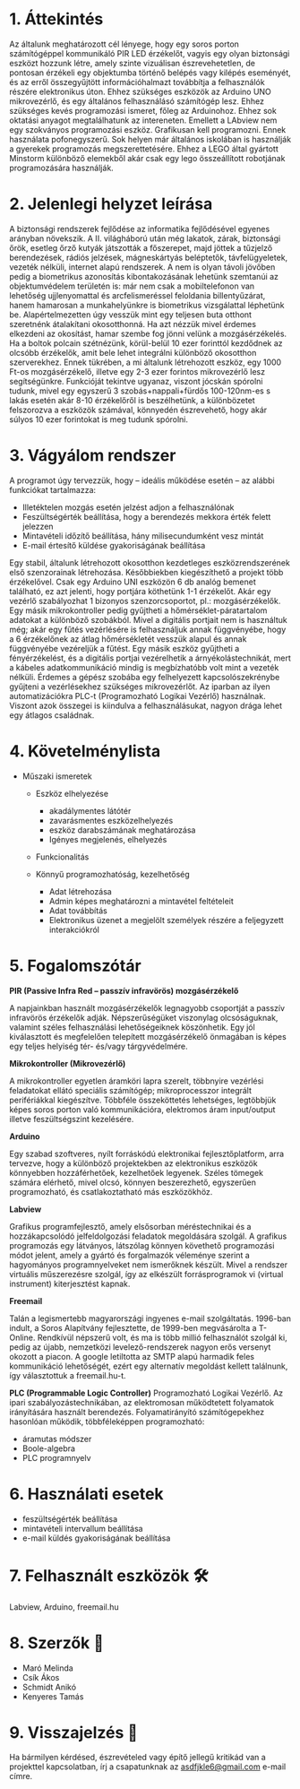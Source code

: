 # 1. Áttekintés

Az általunk meghatározott cél lényege, hogy egy soros porton számítógéppel kommunikáló PIR LED érzékelőt, vagyis egy olyan biztonsági eszközt hozzunk létre, amely szinte vizuálisan észrevehetetlen, de pontosan érzékeli egy objektumba történő belépés vagy kilépés eseményét, és az erről összegyűjtött információhalmazt továbbítja a felhasználók részére elektronikus úton. Ehhez szükséges eszközök az Arduino UNO mikrovezérlő, és egy általános felhasználásó számítógép lesz. Ehhez szükséges kevés  programozási ismeret, főleg az Arduinohoz. Ehhez sok oktatási anyagot megtalálhatunk az intereneten. Emellett a LAbview nem egy szokványos programozási eszköz. Grafikusan kell programozni. Ennek használata pofonegyszerű. Sok helyen már általános iskolában is használják a gyerekek programozás megszerettetésére. Ehhez a LEGO által gyártott Minstorm különböző elemekből akár csak egy lego összeállított robotjának programozására használják.

# 2. Jelenlegi helyzet leírása

A biztonsági rendszerek fejlődése az informatika fejlődésével egyenes arányban növekszik. A II. világháború után még lakatok, zárak, biztonsági őrök, esetleg őrző kutyák játszották a főszerepet, majd jöttek a tűzjelző berendezések, rádiós jelzések, mágneskártyás beléptetők, távfelügyeletek, vezeték nélküli, internet alapú rendszerek. A nem is olyan távoli jövőben pedig a biometrikus azonosítás kibontakozásának lehetünk szemtanúi az objektumvédelem területén is: már nem csak a mobiltelefonon van lehetőség ujjlenyomattal és arcfelismeréssel feloldania billentyűzárat, hanem hamarosan a munkahelyünkre is biometrikus vizsgálattal léphetünk be.
Alapértelmezetten úgy vesszük mint egy teljesen buta otthont szeretnénk átalakítani okosotthonná. Ha azt nézzük mivel érdemes elkezdeni az okosítást, hamar szembe fog jönni velünk a mozgásérzékelés. Ha a boltok polcain szétnézünk, körül-belül 10 ezer forinttól kezdődnek az olcsóbb érzékelők, amit bele lehet integrálni különböző okosotthon szerverekhez. Ennek tükrében, a mi általunk létrehozott eszköz, egy 1000 Ft-os mozgásérzékelő, illetve egy 2-3 ezer forintos mikrovezérlő lesz segítségünkre. Funkcióját tekintve ugyanaz, viszont jócskán spórolni tudunk, mivel egy egyszerű 3 szobás+nappali+fürdős 100-120nm-es s lakás esetén akár 8-10 érzékelőről is beszélhetünk, a különbözetet felszorozva a eszközök számával, könnyedén észrevehető, hogy akár súlyos 10 ezer forintokat is meg tudunk spórolni.

# 3. Vágyálom rendszer
   
A programot úgy tervezzük, hogy – ideális működése esetén – az alábbi funkciókat tartalmazza:
-   Illetéktelen mozgás esetén jelzést adjon a felhasználónak
-   Feszültségérték beállítása, hogy a berendezés mekkora érték felett jelezzen
-   Mintavételi időzítő beállítása, hány milisecundumként vesz mintát
-   E-mail értesítő küldése gyakoriságának beállítása

Egy stabil, általunk létrehozott okosotthon kezdetleges eszközrendszerének első szenzorainak létrehozása. Későbbiekben kiegészíthető a projekt több érzékelővel. Csak egy Arduino UNI eszközön 6 db analóg bemenet található, ez azt jelenti, hogy portjára köthetünk 1-1 érzékelőt. Akár egy vezérlő szabályozhat 1 bizonyos szenzorcsoportot, pl.: mozgásérzékelők. Egy másik mikrokontroller pedig gyűjtheti a hőmérséklet-páratartalom adatokat a különböző szobákból. Mivel a digitális portjait nem is használtuk még; akár egy fűtés vezérlésére is felhasználjuk annak függvényébe, hogy a 6 érzékelőnek az átlag hőmérsékletét vesszük alapul és annak függvényébe vezéreljük a fűtést.
Egy másik eszköz gyűjtheti a fényérzékelést, és a digitális portjai vezérelhetik a árnyékolástechnikát, mert a kábeles adatkommunikáció mindig is megbízhatóbb volt mint a vezeték nélküli. Érdemes a gépész szobába egy felhelyezett kapcsolószekrénybe gyűjteni a vezérlésekhez szükséges mikrovezérlőt. Az iparban az ilyen automatizációkra PLC-t (Programozható Logikai Vezérlő) használnak. Viszont azok összegei is kiindulva a felhasználásukat, nagyon drága lehet egy átlagos családnak.
    
# 4. Követelménylista
- Műszaki ismeretek
    - Eszköz elhelyezése
        - akadálymentes látótér
        - zavarásmentes eszközelhelyezés
        - eszköz darabszámának meghatározása
        - Igényes megjelenés, elhelyezés

    - Funkcionalitás
    - Könnyű programozhatóság, kezelhetőség
        - Adat létrehozása
        - Admin képes meghatározni a mintavétel feltételeit
        - Adat továbbítás
        - Elektronikus üzenet a megjelölt személyek részére a feljegyzett interakciókról

# 5. Fogalomszótár

**PIR (Passive Infra Red – passzív infravörös) mozgásérzékelő**

A napjainkban használt mozgásérzékelők legnagyobb csoportját a passzív infravörös érzékelők adják. Népszerűségüket viszonylag olcsóságuknak, valamint széles felhasználási lehetőségeiknek köszönhetik.  Egy jól kiválasztott és megfelelően telepített mozgásérzékelő önmagában is képes egy teljes helyiség tér- és/vagy tárgyvédelmére.     
    
**Mikrokontroller (Mikrovezérlő)**

A mikrokontroller egyetlen áramköri lapra szerelt, többnyire vezérlési feladatokat ellátó speciális számítógép; mikroprocesszor integrált perifériákkal kiegészítve. Többféle összeköttetés lehetséges, legtöbbjük képes soros porton való kommunikációra, elektromos áram input/output illetve feszültségszint kezelésére.

**Arduino**
        
Egy szabad szoftveres, nyílt forráskódú elektronikai fejlesztőplatform, arra tervezve, hogy a különböző projektekben az elektronikus eszközök könnyebben hozzáférhetőek, kezelhetőek legyenek. Széles tömegek számára elérhető, mivel olcsó, könnyen beszerezhető, egyszerűen programozható, és csatlakoztatható más eszközökhöz.

**Labview**

Grafikus programfejlesztő, amely elsősorban méréstechnikai és a hozzákapcsolódó jelfeldolgozási feladatok megoldására szolgál. A grafikus programozás egy látványos, látszólag könnyen követhető programozási módot jelent, amely a gyártó és forgalmazók véleménye szerint a hagyományos programnyelveket nem ismerőknek készült. Mivel a rendszer virtuális műszerezésre szolgál, így az elkészült forrásprogramok vi (virtual instrument) kiterjesztést kapnak.

**Freemail**
       
Talán a legismertebb magyarországi ingyenes e-mail szolgáltatás. 1996-ban indult, a Soros Alapítvány fejlesztette, de 1999-ben megvásárolta a T-Online. Rendkívül népszerű volt, és ma is több millió felhasználót szolgál ki, pedig az újabb, nemzetközi levelező-rendszerek nagyon erős versenyt okozott a piacon. A google letiltotta az SMTP alapú harmadik feles kommunikáció lehetőségét, ezért egy alternatív megoldást kellett találnunk, így választottuk a freemail.hu-t.  

**PLC (Programmable Logic Controller)**
Programozható Logikai Vezérlő. Az ipari szabályozástechnikában, az elektromosan működtetett folyamatok irányítására használt berendezés. Folyamatirányító számítógepekhez hasonlóan működik, többféleképpen programozható:
- áramutas módszer
- Boole-algebra
- PLC programnyelv


        
# 6. Használati esetek

- feszültségérték beállítása 
- mintavételi intervallum beállítása
- e-mail küldés gyakoriságának beállítása

# 7. Felhasznált eszközök 🛠

Labview, Arduino, freemail.hu

# 8. Szerzők 📗

- Maró Melinda
- Csík Ákos
- Schmidt Anikó
- Kenyeres Tamás

# 9. Visszajelzés 📧

Ha bármilyen kérdésed, észrevételed vagy építő jellegű kritikád van a projekttel kapcsolatban, írj a csapatunknak az asdfjkle6@gmail.com e-mail címre.

